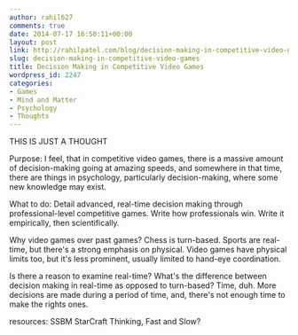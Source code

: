 ```yaml
---
author: rahil627
comments: true
date: 2014-07-17 16:50:11+00:00
layout: post
link: http://rahilpatel.com/blog/decision-making-in-competitive-video-games/
slug: decision-making-in-competitive-video-games
title: Decision Making in Competitive Video Games
wordpress_id: 2247
categories:
- Games
- Mind and Matter
- Psychology
- Thoughts
---
```


THIS IS JUST A THOUGHT

Purpose:
I feel, that in competitive video games, there is a massive amount of decision-making going at amazing speeds, and somewhere in that time, there are things in psychology, particularly decision-making, where some new knowledge may exist.

What to do:
Detail advanced, real-time decision making through professional-level competitive games. Write how professionals win. Write it empirically, then scientifically.

Why video games over past games?
Chess is turn-based. Sports are real-time, but there's a strong emphasis on physical. Video games have physical limits too, but it's less prominent, usually limited to hand-eye coordination.

Is there a reason to examine real-time? What's the difference between decision making in real-time as opposed to turn-based? Time, duh. More decisions are made during a period of time, and, there's not enough time to make the rights ones.

resources:
SSBM
StarCraft
Thinking, Fast and Slow?
